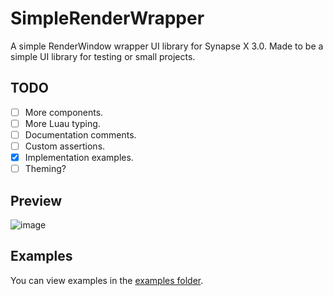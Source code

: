 # SimpleRenderWrapper

A simple RenderWindow wrapper UI library for Synapse X 3.0. Made to be a simple UI library for testing or small projects.

## TODO

 - [ ] More components.
 - [ ] More Luau typing.
 - [ ] Documentation comments.
 - [ ] Custom assertions.
 - [x] Implementation examples.
 - [ ] Theming?
 
## Preview
 
![image](https://user-images.githubusercontent.com/56797207/208209387-69e12adc-a396-41b3-9650-9b45e6ee1978.png)

## Examples

You can view examples in the [examples folder](https://github.com/strawbberrys/SimpleRenderWrapper/tree/main/examples).
